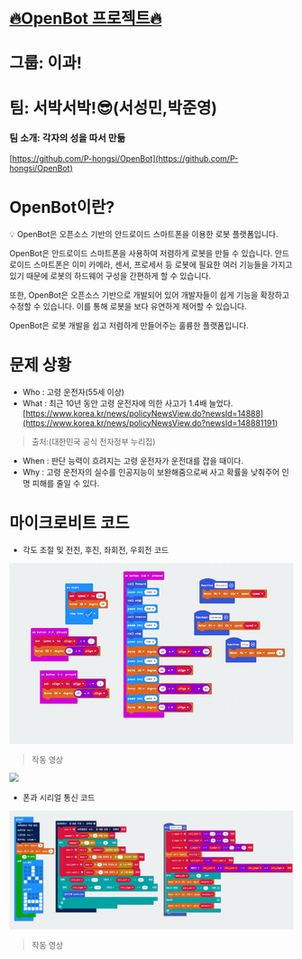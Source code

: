 # [🔥OpenBot 프로젝트🔥](https://www.notion.so/OpenBot-04b04546aec54d9ab4404e575920705d)

# 그룹: 이과!

# 팀: 서박서박!😎(서성민,박준영)

### 팀 소개: 각자의 성을 따서 만듦

[https://github.com/P-hongsi/OpenBot](https://github.com/P-hongsi/OpenBot)

# OpenBot이란?

<aside>
💡 OpenBot은 오픈소스 기반의 안드로이드 스마트폰을 이용한 로봇 플랫폼입니다.

OpenBot은 안드로이드 스마트폰을 사용하여 저렴하게 로봇을 만들 수 있습니다. 안드로이드 스마트폰은 이미 카메라, 센서, 프로세서 등 로봇에 필요한 여러 기능들을 가지고 있기 때문에 로봇의 하드웨어 구성을 간편하게 할 수 있습니다.

또한, OpenBot은 오픈소스 기반으로 개발되어 있어 개발자들이 쉽게 기능을 확장하고 수정할 수 있습니다. 이를 통해 로봇을 보다 유연하게 제어할 수 있습니다.

OpenBot은 로봇 개발을 쉽고 저렴하게 만들어주는 훌륭한 플랫폼입니다.

</aside>

# 문제 상황

- Who : 고령 운전자(55세 이상)
- What :  최근 10년 동안 고령 운전자에 의한 사고가 1.4배 늘었다.                [https://www.korea.kr/news/policyNewsView.do?newsId=14888](https://www.korea.kr/news/policyNewsView.do?newsId=148881191)

> 출처:(대한민국 공식 전자정부 누리집)
> 
- When : 판단 능력이 흐려지는 고령 운전자가 운전대를 잡을 때이다.
- Why  : 고령 운전자의 실수를 인공지능이 보완해줌으로써 사고 확률을 낮춰주어 인명 피해를 줄일 수 있다.

# 마이크로비트 코드

- 각도 조절 및 전진, 후진, 좌회전, 우회전 코드

![Untitled](src/Untitled.png)

> 작동 영상
> 

<img height="30%" src="src/go_back.gif"/>

- 폰과 시리얼 통신 코드

![Untitled](src/Untitled1.png)

> 작동 영상
>
